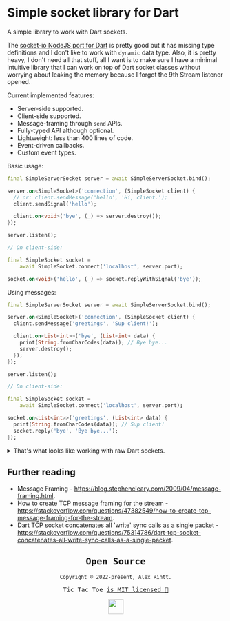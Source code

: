 # Simple socket library for Dart

A simple library to work with Dart sockets.

The [socket-io NodeJS port for Dart](https://github.com/rikulo/socket.io-client-dart) is pretty good but it has missing type definitions and I don't like to work with `dynamic` data type. Also, it is pretty heavy, I don't need all that stuff, all I want is to make sure I have a minimal intuitive library that I can work on top of Dart socket classes without worrying about leaking the memory because I forgot the 9th Stream listener opened.

Current implemented features:

- Server-side supported.
- Client-side supported.
- Message-framing through `send` APIs.
- Fully-typed API although optional.
- Lightweight: less than 400 lines of code.
- Event-driven callbacks.
- Custom event types.

Basic usage:

```dart
final SimpleServerSocket server = await SimpleServerSocket.bind();

server.on<SimpleSocket>('connection', (SimpleSocket client) {
  // or: client.sendMessage('hello', 'Hi, client.');
  client.sendSignal('hello');

  client.on<void>('bye', (_) => server.destroy());
});

server.listen();

// On client-side:

final SimpleSocket socket =
    await SimpleSocket.connect('localhost', server.port);

socket.on<void>('hello', (_) => socket.replyWithSignal('bye'));
```

Using messages:

```dart
final SimpleServerSocket server = await SimpleServerSocket.bind();

server.on<SimpleSocket>('connection', (SimpleSocket client) {
  client.sendMessage('greetings', 'Sup client!');

  client.on<List<int>>('bye', (List<int> data) {
    print(String.fromCharCodes(data)); // Bye bye...
    server.destroy();
  });
});

server.listen();

// On client-side:

final SimpleSocket socket =
    await SimpleSocket.connect('localhost', server.port);

socket.on<List<int>>('greetings', (List<int> data) {
  print(String.fromCharCodes(data)); // Sup client!
  socket.reply('bye', 'Bye bye...');
});
```

<details>
  <summary>That's what looks like working with raw Dart sockets.</summary>

```dart
final ServerSocket server =
    await ServerSocket.bind(InternetAddress.anyIPv4, 0);

late final StreamSubscription<Socket> onNewClientListener;

Future<void> closeServer() async {
  await onNewClientListener.cancel();
  await server.close();
}

onNewClientListener = server.listen(
  (Socket client) {
    late final StreamSubscription<String> onNewMessageListener;

    Future<void> cancelListener() async {
      await onNewMessageListener.cancel();
    }

    client.write('Sup client!');

    onNewMessageListener = client.map(String.fromCharCodes).listen(
      // No TCP messaging-frame support!
      (String message) {
        print(message);
        if (message == 'bye') {
          client.close();
          closeServer();
        }
      },
      cancelOnError: true,
      onDone: cancelListener,
      onError: (_) => cancelListener(),
    );
  },
  cancelOnError: true,
  onDone: closeServer,
  onError: (_) => closeServer(),
);

// On client-side.

final Socket socket = await Socket.connect('localhost', server.port);

late final StreamSubscription<String> onNewServerMessageListener;

Future<void> cancelListener() async {
  socket.destroy();
  await socket.close();
  await onNewServerMessageListener.cancel();
}

onNewServerMessageListener = socket.map(String.fromCharCodes).listen(
  // No TCP messaging-frame support!
  (String message) {
    if (message.startsWith('Sup')) {
      print(message);
      socket.write('bye');
    }
  },
  cancelOnError: true,
  onDone: cancelListener,
  onError: (_) => cancelListener(),
);
```

</details>

## Further reading

- Message Framing - <https://blog.stephencleary.com/2009/04/message-framing.html>.
- How to create TCP message framing for the stream - <https://stackoverflow.com/questions/47382549/how-to-create-tcp-message-framing-for-the-stream>.
- Dart TCP socket concatenates all 'write' sync calls as a single packet - <https://stackoverflow.com/questions/75314786/dart-tcp-socket-concatenates-all-write-sync-calls-as-a-single-packet>.

<samp>

<h2 align="center">
  Open Source
</h2>
<p align="center">
  <sub>Copyright © 2022-present, Alex Rintt.</sub>
</p>
<p align="center">Tic Tac Toe <a href="/LICENSE">is MIT licensed 💖</a></p>
<p align="center">
  <img src="https://user-images.githubusercontent.com/51419598/169544818-f9cf92e3-f739-462e-a93c-2338730e04a9.png" width="35" />
</p>
